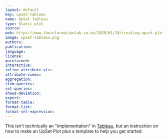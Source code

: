 ```yaml
---
layout: default
key: upset-tableau
name: UpSet Tableau
type: Static plot
source: 
web: https://www.theinformationlab.co.uk/2020/01/19/creating-upset-plots-in-tableau/
image: upset-tableau.png
authors: 
publication: 
language:
license:
maintained: 
interactive: 
inline-attribute-vis: 
attribute-views: 
aggregation: 
item-queries: 
set-queries: 
shows-deviation: 
export: 
format-table: 
format-list: 
format-set-expression: 
---
```


This isn't technically an "implementation" in [Tableau](https://www.tableau.com/), but an instruction on how to make an UpSet Plot plus a template to help you get started.
